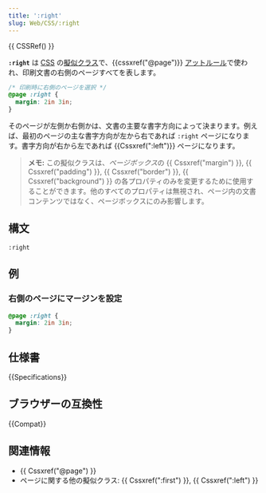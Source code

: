 ```yaml
---
title: ':right'
slug: Web/CSS/:right
---
```


{{ CSSRef() }}

**`:right`** は [CSS](/ja/docs/Web/CSS) の[擬似クラス](/ja/docs/Web/CSS/Pseudo-classes)で、{{cssxref("@page")}} [アットルール](/ja/docs/Web/CSS/At-rule)で使われ、印刷文書の右側のページすべてを表します。

```css
/* 印刷時に右側のページを選択 */
@page :right {
  margin: 2in 3in;
}
```

そのページが左側か右側かは、文書の主要な書字方向によって決まります。例えば、最初のページの主な書字方向が左から右であれば `:right` ページになります。書字方向が右から左であれば {{Cssxref(":left")}} ページになります。

> **メモ:** この擬似クラスは、*ページボックス*の {{ Cssxref("margin") }}, {{ Cssxref("padding") }}, {{ Cssxref("border") }}, {{ Cssxref("background") }} の各プロパティのみを変更するために使用することができます。他のすべてのプロパティは無視され、ページ内の文書コンテンツではなく、ページボックスにのみ影響します。

## 構文

```
:right
```

## 例

### 右側のページにマージンを設定

```css
@page :right {
  margin: 2in 3in;
}
```

## 仕様書

{{Specifications}}

## ブラウザーの互換性

{{Compat}}

## 関連情報

- {{ Cssxref("@page") }}
- ページに関する他の擬似クラス: {{ Cssxref(":first") }}, {{ Cssxref(":left") }}
